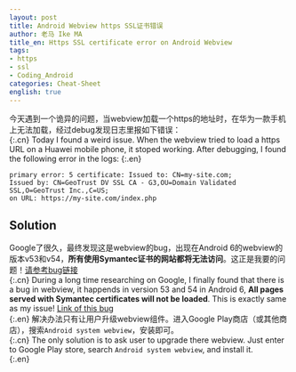 ```yaml
---
layout: post
title: Android Webview https SSL证书错误
author: 老马 Ike MA
title_en: Https SSL certificate error on Android Webview
tags:
- https
- ssl
- Coding_Android
categories: Cheat-Sheet
english: true
---
```



今天遇到一个诡异的问题，当webview加载一个https的地址时，在华为一款手机上无法加载，经过debug发现日志里报如下错误：  
{:.cn}
Today I found a weird issue. When the webview tried to load a https URL on a Huawei mobile phone, it stoped working. After debugging, I found the following error in the logs:
{:.en}
```
primary error: 5 certificate: Issued to: CN=my-site.com;
Issued by: CN=GeoTrust DV SSL CA - G3,OU=Domain Validated SSL,O=GeoTrust Inc.,C=US;
on URL: https://my-site.com/index.php
```

## Solution
Google了很久，最终发现这是webview的bug，出现在Android 6的webview的版本v53和v54，**所有使用Symantec证书的网站都将无法访问**。这正是我要的问题！[请参考bug链接](https://www.chromium.org/developers/androidwebview/webview-ct-bug)  
{:.cn}
During a long time researching on Google, I finally found that there is a bug in webview, it happends in version 53 and 54 in Android 6, **All pages served with Symantec certificates will not be loaded**. This is exactly same as my issue! [Link of this bug](https://www.chromium.org/developers/androidwebview/webview-ct-bug)  
{:.en}
解决办法只有让用户升级webview组件。进入Google Play商店（或其他商店），搜索``Android system webview``，安装即可。  
{:.cn}
The only solution is to ask user to upgrade there webview. Just enter to Google Play store, search ``Android system webview``, and install it.  
{:.en}